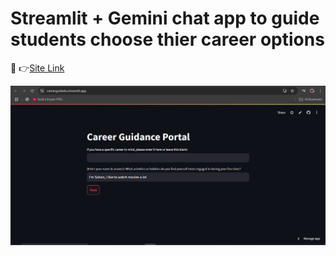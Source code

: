# Streamlit + Gemini chat app to guide students choose thier career options

🔗 👉[Site Link](https://careerguide4u.streamlit.app/)

![home](https://github.com/Pramod-325/CareerGuidance/blob/main/Home.png)
